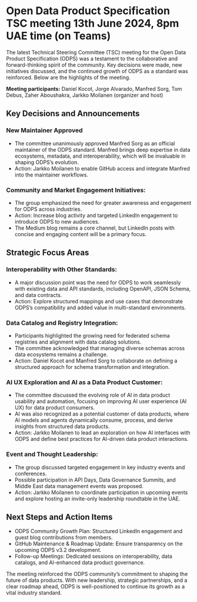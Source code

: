 
# Open Data Product Specification TSC meeting 13th June 2024, 8pm UAE time (on Teams)

The latest Technical Steering Committee (TSC) meeting for the Open Data Product Specification (ODPS) was a testament to the collaborative and forward-thinking spirit of the community. Key decisions were made, new initiatives discussed, and the continued growth of ODPS as a standard was reinforced. Below are the highlights of the meeting.

**Meeting participants:** Daniel Kocot, Jorge Alvarado, Manfred Sorg, Tom Debus, Zaher Aboushakra, Jarkko Moilanen (organizer and host)

## Key Decisions and Announcements

### New Maintainer Approved

- The committee unanimously approved Manfred Sorg as an official maintainer of the ODPS standard. Manfred brings deep expertise in data ecosystems, metadata, and interoperability, which will be invaluable in shaping ODPS’s evolution.
- Action: Jarkko Moilanen to enable GitHub access and integrate Manfred into the maintainer workflows.

### Community and Market Engagement Initiatives:

- The group emphasized the need for greater awareness and engagement for ODPS across industries.
- Action: Increase blog activity and targeted LinkedIn engagement to introduce ODPS to new audiences.
- The Medium blog remains a core channel, but LinkedIn posts with concise and engaging content will be a primary focus.

## Strategic Focus Areas

### Interoperability with Other Standards:

- A major discussion point was the need for ODPS to work seamlessly with existing data and API standards, including OpenAPI, JSON Schema, and data contracts.
- Action: Explore structured mappings and use cases that demonstrate ODPS’s compatibility and added value in multi-standard environments.

### Data Catalog and Registry Integration:

- Participants highlighted the growing need for federated schema registries and alignment with data catalog solutions.
- The committee acknowledged that managing diverse schemas across data ecosystems remains a challenge.
- Action: Daniel Kocot and Manfred Sorg to collaborate on defining a structured approach for schema transformation and integration.

### AI UX Exploration and AI as a Data Product Customer:

- The committee discussed the evolving role of AI in data product usability and automation, focusing on improving AI user experience (AI UX) for data product consumers.
- AI was also recognized as a potential customer of data products, where AI models and agents dynamically consume, process, and derive insights from structured data products.
- Action: Jarkko Moilanen to lead an exploration on how AI interfaces with ODPS and define best practices for AI-driven data product interactions.

### Event and Thought Leadership:

- The group discussed targeted engagement in key industry events and conferences.
- Possible participation in API Days, Data Governance Summits, and Middle East data management events was proposed.
- Action: Jarkko Moilanen to coordinate participation in upcoming events and explore hosting an invite-only leadership roundtable in the UAE.

## Next Steps and Action Items

- ODPS Community Growth Plan: Structured LinkedIn engagement and guest blog contributions from members.
- GitHub Maintenance & Roadmap Update: Ensure transparency on the upcoming ODPS v3.2 development.
- Follow-up Meetings: Dedicated sessions on interoperability, data catalogs, and AI-enhanced data product governance.

The meeting reinforced the ODPS community’s commitment to shaping the future of data products. With new leadership, strategic partnerships, and a clear roadmap ahead, ODPS is well-positioned to continue its growth as a vital industry standard.

